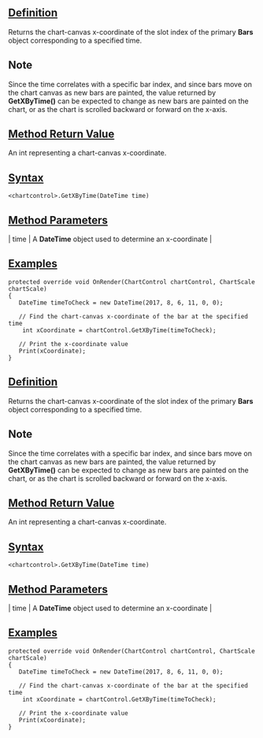 ## [Definition](https://developer.ninjatrader.com/docs/desktop/getxbytime\#definition)

Returns the chart-canvas x-coordinate of the slot index of the primary **Bars** object corresponding to a specified time.

## Note

Since the time correlates with a specific bar index, and since bars move on the chart canvas as new bars are painted, the value returned by **GetXByTime()** can be expected to change as new bars are painted on the chart, or as the chart is scrolled backward or forward on the x-axis.

## [Method Return Value](https://developer.ninjatrader.com/docs/desktop/getxbytime\#method-return-value)

An int representing a chart-canvas x-coordinate.

## [Syntax](https://developer.ninjatrader.com/docs/desktop/getxbytime\#syntax)

`<chartcontrol>.GetXByTime(DateTime time)`

## [Method Parameters](https://developer.ninjatrader.com/docs/desktop/getxbytime\#method-parameters)

| time | A **DateTime** object used to determine an x-coordinate |

## [Examples](https://developer.ninjatrader.com/docs/desktop/getxbytime\#examples)

```jsx-150469391 csharp
protected override void OnRender(ChartControl chartControl, ChartScale chartScale)
{
   DateTime timeToCheck = new DateTime(2017, 8, 6, 11, 0, 0);

   // Find the chart-canvas x-coordinate of the bar at the specified time
    int xCoordinate = chartControl.GetXByTime(timeToCheck);

   // Print the x-coordinate value
   Print(xCoordinate);
}

```

## [Definition](https://developer.ninjatrader.com/docs/desktop/getxbytime\#definition)

Returns the chart-canvas x-coordinate of the slot index of the primary **Bars** object corresponding to a specified time.

## Note

Since the time correlates with a specific bar index, and since bars move on the chart canvas as new bars are painted, the value returned by **GetXByTime()** can be expected to change as new bars are painted on the chart, or as the chart is scrolled backward or forward on the x-axis.

## [Method Return Value](https://developer.ninjatrader.com/docs/desktop/getxbytime\#method-return-value)

An int representing a chart-canvas x-coordinate.

## [Syntax](https://developer.ninjatrader.com/docs/desktop/getxbytime\#syntax)

`<chartcontrol>.GetXByTime(DateTime time)`

## [Method Parameters](https://developer.ninjatrader.com/docs/desktop/getxbytime\#method-parameters)

| time | A **DateTime** object used to determine an x-coordinate |

## [Examples](https://developer.ninjatrader.com/docs/desktop/getxbytime\#examples)

```jsx-150469391 csharp
protected override void OnRender(ChartControl chartControl, ChartScale chartScale)
{
   DateTime timeToCheck = new DateTime(2017, 8, 6, 11, 0, 0);

   // Find the chart-canvas x-coordinate of the bar at the specified time
    int xCoordinate = chartControl.GetXByTime(timeToCheck);

   // Print the x-coordinate value
   Print(xCoordinate);
}

```